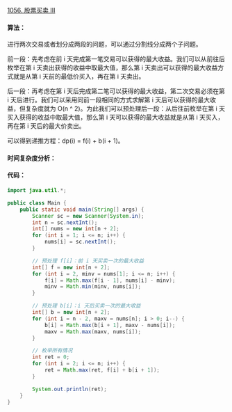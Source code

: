 [1056. 股票买卖 III](https://www.acwing.com/problem/content/1058/)

#### 算法：

进行两次交易或者划分成两段的问题，可以通过分割线分成两个子问题。

前一段：先考虑在前 i 天完成第一笔交易可以获得的最大收益。我们可以从前往后枚举在第 i 天卖出获得的收益中取最大值，那么第 i 天卖出可以获得的最大收益方式就是从第 i 天前的最低价买入，再在第 i 天卖出。

后一段：再考虑在第 i 天后完成第二笔可以获得的最大收益，第二次交易必须在第 i 天后进行。我们可以采用同前一段相同的方式求解第 i 天后可以获得的最大收益，但复杂度就为 O(n ^ 2)。为此我们可以预处理后一段：从后往前枚举在第 i 天买入获得的收益中取最大值，那么第 i 天可以获得的最大收益就是从第 i 天买入，再在第 i 天后的最大价卖出。

可以得到递推方程：dp(i) = f(i) + b(i + 1)。

#### 时间复杂度分析：



#### 代码：

```java
import java.util.*;

public class Main {
    public static void main(String[] args) {
        Scanner sc = new Scanner(System.in);
        int n = sc.nextInt();
        int[] nums = new int[n + 2];
        for (int i = 1; i <= n; i++) {
            nums[i] = sc.nextInt();
        }

        // 预处理 f[i]：前 i 天买卖一次的最大收益
        int[] f = new int[n + 2];
        for (int i = 2, minv = nums[1]; i <= n; i++) {
            f[i] = Math.max(f[i - 1], nums[i] - minv);
            minv = Math.min(minv, nums[i]);
        }

        // 预处理 b[i]：i 天后买卖一次的最大收益
        int[] b = new int[n + 2];
        for (int i = n - 2, maxv = nums[n]; i > 0; i--) {
            b[i] = Math.max(b[i + 1], maxv - nums[i]);
            maxv = Math.max(maxv, nums[i]);
        }

        // 枚举所有情况
        int ret = 0;
        for (int i = 2; i <= n; i++) {
            ret = Math.max(ret, f[i] + b[i + 1]);
        }

        System.out.println(ret);
    }
}
```


